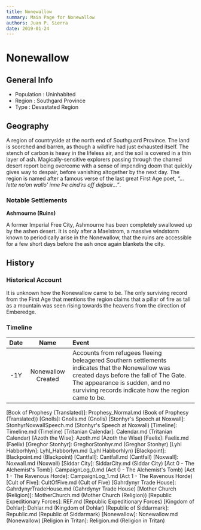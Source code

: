 ```yaml
---
title: Nonewallow
summary: Main Page for Nonewallow
authors: Juan P. Sierra
date: 2019-01-24
---
```


# Nonewallow

## General Info

- Population : Uninhabited
- Region : Southgard Province
- Type : Devastated Region

## Geography

A region of countryside at the north end of Southguard Province. The land is scorched and barren, as though a wildfire had just exhausted itself. The stench of carbon is heavy in the lifeless air, and the soil is covered in a thin layer of ash. Magically-sensitive explorers passing through the charred desert report being overcome with a sense of impending doom that quickly gives way to despair, before vanishing altogether by the next day. The region is named after a famous verse of the last great First Age poet, *“... lette no’on wallo’ inne Þe cind’rs off deſpair…”*.

### Notable Settlements

**Ashmourne (Ruins)**

A former Imperial Free City, Ashmourne has been completely swallowed up by the ashen desert. It is only after a Maelstrom, a massive windstorm known to periodically arise in the Nonewallow, that the ruins are accessible for a few short days before the ash once again blankets the city.




## History

### Historical Account

It is unknown how the Nonewallow came to be. The only surviving record from the First Age that mentions the region claims that a pillar of fire as tall as a mountain was seen rising towards the heavens from the direction of Emberedge.
### Timeline

Date | Name | Event
:---:|:----:|:----
-1Y | Nonewallow Created | Accounts from refugees fleeing beleagered Southern settlements indicates that the Nonewallow was created days before the fall of The Gate. The appearance is sudden, and no surviving records indicate how the region came to be.



[Alchemist's Journal]: AlchemistJournal.md (Alchemist's Journal)
[Book of Prophesy]: Prophesy.md (Book of Prophesy)
[Book of Prophesy (Translated)]: Prophesy_Normal.md (Book of Prophesy (Translated))
[Gnolls]: Gnolls.md (Gnolls)
[Stonhyr's Speech at Noxwall]: StonhyrNoxwallSpeech.md (Stonhyr's Speech at Noxwall)
[Timeline]: Timeline.md (Timeline)
[Tritanian Calendar]: Calendar.md (Tritanian Calendar)
[Azoth the Wise]: Azoth.md (Azoth the Wise)
[Faelix]: Faelix.md (Faelix)
[Greghor Stonhyr]: GreghorStonhyr.md (Greghor Stonhyr)
[Lyhl Habborhlyn]: Lyhl_Habborlyn.md (Lyhl Habborhlyn)
[Blackpoint]: Blackpoint.md (Blackpoint)
[Cantfall]: Cantfall.md (Cantfall)
[Noxwall]: Noxwall.md (Noxwall)
[Siddar City]: SiddarCity.md (Siddar City)
[Act 0 - The Alchemist's Tomb]: CampaignLog_0.md (Act 0 - The Alchemist's Tomb)
[Act 1 - The Ravenous Horde]: CampaignLog_1.md (Act 1 - The Ravenous Horde)
[Cult of Five]: CultOfFive.md (Cult of Five)
[Gahrdynyr Trade House]: GahrdynyrTradeHouse.md (Gahrdynyr Trade House)
[Mother Church (Religion)]: MotherChurch.md (Mother Church (Religion))
[Republic Expeditionary Forces]: REF.md (Republic Expeditionary Forces)
[Kingdom of Dohlar]: Dohlar.md (Kingdom of Dohlar)
[Republic of Siddarmark]: Republic.md (Republic of Siddarmark)
[Nonewallow]: Nonewallow.md (Nonewallow)
[Religion in Tritan]: Religion.md (Religion in Tritan)